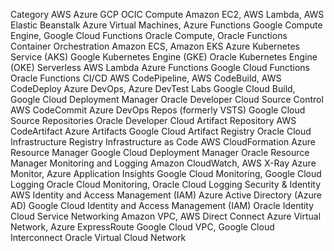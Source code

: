 Category	AWS	Azure	GCP	OCIC
Compute	Amazon EC2, AWS Lambda, AWS Elastic Beanstalk	Azure Virtual Machines, Azure Functions	Google Compute Engine, Google Cloud Functions	Oracle Compute, Oracle Functions
Container Orchestration	Amazon ECS, Amazon EKS	Azure Kubernetes Service (AKS)	Google Kubernetes Engine (GKE)	Oracle Kubernetes Engine (OKE)
Serverless	AWS Lambda	Azure Functions	Google Cloud Functions	Oracle Functions
CI/CD	AWS CodePipeline, AWS CodeBuild, AWS CodeDeploy	Azure DevOps, Azure DevTest Labs	Google Cloud Build, Google Cloud Deployment Manager	Oracle Developer Cloud
Source Control	AWS CodeCommit	Azure DevOps Repos (formerly VSTS)	Google Cloud Source Repositories	Oracle Developer Cloud
Artifact Repository	AWS CodeArtifact	Azure Artifacts	Google Cloud Artifact Registry	Oracle Cloud Infrastructure Registry
Infrastructure as Code	AWS CloudFormation	Azure Resource Manager	Google Cloud Deployment Manager	Oracle Resource Manager
Monitoring and Logging	Amazon CloudWatch, AWS X-Ray	Azure Monitor, Azure Application Insights	Google Cloud Monitoring, Google Cloud Logging	Oracle Cloud Monitoring, Oracle Cloud Logging
Security & Identity	AWS Identity and Access Management (IAM)	Azure Active Directory (Azure AD)	Google Cloud Identity and Access Management (IAM)	Oracle Identity Cloud Service
Networking	Amazon VPC, AWS Direct Connect	Azure Virtual Network, Azure ExpressRoute	Google Cloud VPC, Google Cloud Interconnect	Oracle Virtual Cloud Network
